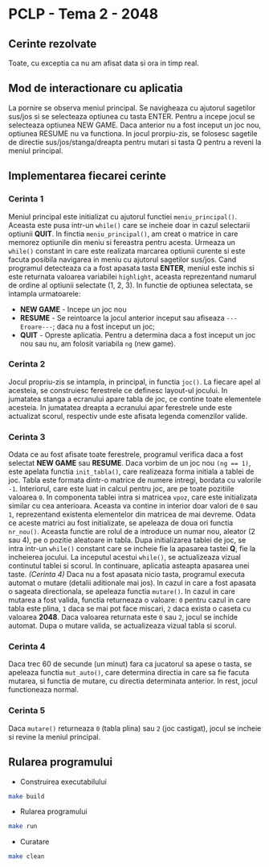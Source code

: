# PCLP - Tema 2 - 2048

## Cerinte rezolvate

Toate, cu exceptia ca nu am afisat data si ora in timp real.

## Mod de interactionare cu aplicatia

La pornire se observa meniul principal. Se navigheaza cu ajutorul sagetilor
sus/jos si se selecteaza optiunea cu tasta ENTER. Pentru a incepe jocul se
selecteaza optiunea NEW GAME. Daca anterior nu a fost inceput un joc nou,
optiunea RESUME nu va functiona. In jocul prorpiu-zis, se folosesc
sagetile de directie sus/jos/stanga/dreapta pentru mutari si tasta Q pentru
a reveni la meniul principal.

## Implementarea fiecarei cerinte

### Cerinta 1

Meniul principal este initializat cu ajutorul functiei `meniu_principal()`.
Aceasta este pusa intr-un `while()` care se incheie doar in cazul selectarii
optiunii **QUIT**. In finctia `meniu_principal()`, am creat o matrice in care memorez
optiunile din meniu si fereastra pentru acesta. Urmeaza un `while()` constant
in care este realizata marcarea optiunii curente si este facuta posibila
navigarea in meniu cu ajutorul sagetilor sus/jos. Cand programul detecteaza ca
a fost apasata tasta **ENTER**, meniul este inchis si este returnata valoarea
variabilei `highlight`, aceasta reprezentand numarul de ordine al optiunii
selectate (1, 2, 3). In functie de optiunea selectata, se intampla urmatoarele:

* **NEW GAME** - Incepe un joc nou
* **RESUME** - Se reintoarce la jocul anterior inceput sau afiseaza `---Eroare---`;
daca nu a fost inceput un joc;
* **QUIT** - Opreste aplicatia.
Pentru a determina daca a fost inceput un joc nou sau nu, am folosit
variabila `ng` (new game).

### Cerinta 2

Jocul propriu-zis se intampla, in principal, in functia `joc()`. La fiecare
apel al acesteia, se construiesc ferestrele ce definesc layout-ul jocului.
In jumatatea stanga a ecranului apare tabla de joc, ce contine toate elementele
acesteia. In jumatatea dreapta a ecranului apar ferestrele unde este actualizat
scorul, respectiv unde este afisata legenda comenzilor valide.

### Cerinta 3

Odata ce au fost afisate toate ferestrele, programul verifica daca a fost
selectat **NEW GAME** sau **RESUME**. Daca vorbim de un joc nou `(ng == 1)`, este
apelata functia `init_tabla()`, care realizeaza forma initiala a tablei de joc.
Tabla este formata dintr-o matrice de numere intregi, bordata cu valorile
`-1`. Interiorul, care este luat in calcul pentru joc, are pe toate pozitiile
valoarea `0`. In componenta tablei intra si matricea `vpoz`, care este initializata
similar cu cea anterioara. Aceasta va contine in interior doar valori de `0` sau
`1`, reprezentand existenta elementelor din matricea de mai devreme. Odata ce
aceste matrici au fost initializate, se apeleaza de doua ori functia `nr_nou()`.
Aceasta functie are rolul de a introduce un numar nou, aleator (2 sau 4), pe o
pozitie aleatoare in tabla. Dupa initializarea tablei de joc, se intra intr-un
`while()` constant care se incheie fie la apasarea tastei **Q**, fie la incheierea
jocului. La inceputul acestui `while()`, se actualizeaza vizual continutul tablei si
scorul. In continuare, aplicatia asteapta apasarea unei taste. *(Cerinta 4)* Daca
nu a fost apasata nicio tasta, programul executa automat o mutare (detalii
aditionale mai jos). In cazul in care a fost apasata o sageata directionala,
se apeleaza functia `mutare()`. In cazul in care mutarea a fost valida, functia
returneaza o valoare: `0` pentru cazul in care tabla este plina, `1` daca se mai pot
face miscari, `2` daca exista o caseta cu valoarea **2048**. Daca valoarea returnata
este `0` sau `2`, jocul se inchide automat. Dupa o mutare valida, se actualizeaza
vizual tabla si scorul.

### Cerinta 4

Daca trec 60 de secunde (un minut) fara ca jucatorul sa apese o tasta, se apeleaza
functia `mut_auto()`, care determina directia in care sa fie facuta mutarea, si
functia de mutare, cu directia determinata anterior. In rest, jocul functioneaza
normal.

### Cerinta 5

Daca `mutare()` returneaza `0` (tabla plina) sau `2` (joc castigat), jocul se incheie
si revine la meniul principal.

## Rularea programului

* Construirea executabilului

```bash
make build
```

* Rularea programului

```bash
make run
```

* Curatare

```bash
make clean
```
